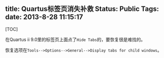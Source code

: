 title: Quartus标签页消失补救
Status: Public
Tags: 
date: 2013-8-28 11:15:17
---

[TOC]

在Quartus ii 9.0里的标签页上面点了`Hide Tabs`的，要恢复很是难找的。

恢复选项在`Tools-->Options-->General-->Display tabs for child windows`。

